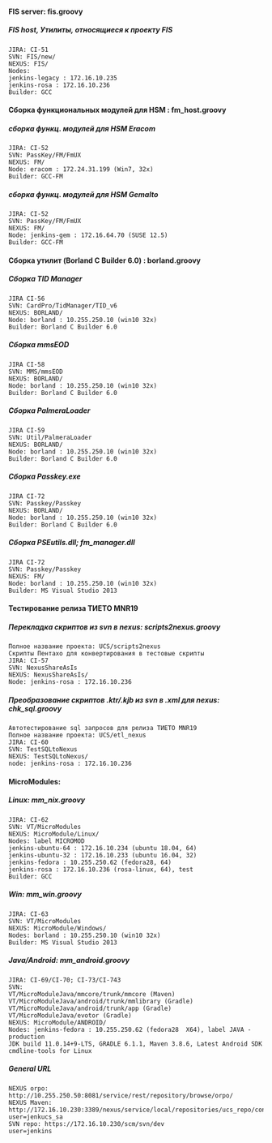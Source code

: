 #### FIS server: fis.groovy
##### FIS host, Утилиты, относящиеся к проекту FIS
```
JIRA: CI-51
SVN: FIS/new/
NEXUS: FIS/
Nodes:
jenkins-legacy : 172.16.10.235
jenkins-rosa : 172.16.10.236
Builder: GCC
```
#### Сборка функциональных модулей для HSM : fm_host.groovy
##### сборка функц. модулей для HSM Eracom
```
JIRA: CI-52
SVN: PassKey/FM/FmUX
NEXUS: FM/
Node: eracom : 172.24.31.199 (Win7, 32x)
Builder: GCC-FM
```
##### сборка функц. модулей для HSM Gemalto
```
JIRA: CI-52
SVN: PassKey/FM/FmUX
NEXUS: FM/
Node: jenkins-gem : 172.16.64.70 (SUSE 12.5)
Builder: GCC-FM
```
#### Сборка утилит (Borland C Builder 6.0) : borland.groovy
##### Cборка TID Manager
```
JIRA CI-56
SVN: CardPro/TidManager/TID_v6
NEXUS: BORLAND/
Node: borland : 10.255.250.10 (win10 32x)
Builder: Borland C Builder 6.0
```
##### Cборка mmsEOD
```
JIRA CI-58
SVN: MMS/mmsEOD
NEXUS: BORLAND/
Node: borland : 10.255.250.10 (win10 32x)
Builder: Borland C Builder 6.0
```
##### Cборка PalmeraLoader
```
JIRA CI-59
SVN: Util/PalmeraLoader
NEXUS: BORLAND/
Node: borland : 10.255.250.10 (win10 32x)
Builder: Borland C Builder 6.0
```
##### Cборка Passkey.exe
```
JIRA CI-72
SVN: Passkey/Passkey
NEXUS: BORLAND/
Node: borland : 10.255.250.10 (win10 32x)
Builder: Borland C Builder 6.0
```
##### Cборка PSEutils.dll; fm_manager.dll
```
JIRA CI-72
SVN: Passkey/Passkey
NEXUS: FM/
Node: borland : 10.255.250.10 (win10 32x)
Builder: MS Visual Studio 2013
```
#### Тестирование релиза ТИЕТО MNR19
##### Перекладка скриптов из svn в nexus: scripts2nexus.groovy
```
Полное название проекта: UCS/scripts2nexus
Скрипты Пентахо для конвертирования в тестовые скрипты
JIRA: CI-57
SVN: NexusShareAsIs
NEXUS: NexusShareAsIs/
Node: jenkins-rosa : 172.16.10.236
```
##### Преобразование скриптов .ktr/.kjb из svn в .xml для nexus: chk_sql.groovy
```
Автотестирование sql запросов для релиза ТИЕТО MNR19
Полное название проекта: UCS/etl_nexus
JIRA: CI-60
SVN: TestSQLtoNexus
NEXUS: TestSQLtoNexus/
node: jenkins-rosa : 172.16.10.236
```
#### MicroModules: 
##### Linux: mm_nix.groovy
```
JIRA: CI-62
SVN: VT/MicroModules
NEXUS: MicroModule/Linux/
Nodes: label MICROMOD
jenkins-ubuntu-64 : 172.16.10.234 (ubuntu 18.04, 64)
jenkins-ubuntu-32 : 172.16.10.233 (ubuntu 16.04, 32)
jenkins-fedora : 10.255.250.62 (fedora28, 64)
jenkins-rosa : 172.16.10.236 (rosa-linux, 64), test
Builder: GCC
```
##### Win: mm_win.groovy
```
JIRA: CI-63
SVN: VT/MicroModules
NEXUS: MicroModule/Windows/
Nodes: borland : 10.255.250.10 (win10 32x)
Builder: MS Visual Studio 2013
```
##### Java/Android: mm_android.groovy
```
JIRA: CI-69/CI-70; CI-73/CI-743
SVN:
VT/MicroModuleJava/mmcore/trunk/mmcore (Maven)
VT/MicroModuleJava/android/trunk/mmlibrary (Gradle)
VT/MicroModuleJava/android/trunk/app (Gradle)
VT/MicroModuleJava/evotor (Gradle)
NEXUS: MicroModule/ANDROID/
Nodes: jenkins-fedora : 10.255.250.62 (fedora28  X64), label JAVA - production
JDK build 11.0.14+9-LTS, GRADLE 6.1.1, Maven 3.8.6, Latest Android SDK cmdline-tools for Linux
```
##### General URL
```
NEXUS orpo: http://10.255.250.50:8081/service/rest/repository/browse/orpo/
NEXUS Maven: http://172.16.10.230:3389/nexus/service/local/repositories/ucs_repo/content
user=jenkucs_sa
SVN repo: https://172.16.10.230/scm/svn/dev
user=jenkins
```